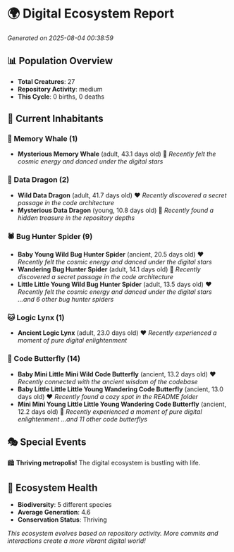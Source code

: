 # 🌍 Digital Ecosystem Report
*Generated on 2025-08-04 00:38:59*

## 📊 Population Overview
- **Total Creatures**: 27
- **Repository Activity**: medium
- **This Cycle**: 0 births, 0 deaths

## 👥 Current Inhabitants

### 🐋 Memory Whale (1)
- **Mysterious Memory Whale** (adult, 43.1 days old) 💛
  *Recently felt the cosmic energy and danced under the digital stars*

### 🐉 Data Dragon (2)
- **Wild Data Dragon** (adult, 41.7 days old) ❤️
  *Recently discovered a secret passage in the code architecture*
- **Mysterious Data Dragon** (young, 10.8 days old) 💚
  *Recently found a hidden treasure in the repository depths*

### 🕷️ Bug Hunter Spider (9)
- **Baby Young Wild Bug Hunter Spider** (ancient, 20.5 days old) ❤️
  *Recently felt the cosmic energy and danced under the digital stars*
- **Wandering Bug Hunter Spider** (adult, 14.1 days old) 💛
  *Recently discovered a secret passage in the code architecture*
- **Little Little Young Wild Bug Hunter Spider** (adult, 13.5 days old) ❤️
  *Recently felt the cosmic energy and danced under the digital stars*
  *...and 6 other bug hunter spiders*

### 🐱 Logic Lynx (1)
- **Ancient Logic Lynx** (adult, 23.0 days old) ❤️
  *Recently experienced a moment of pure digital enlightenment*

### 🦋 Code Butterfly (14)
- **Baby Mini Little Mini Wild Code Butterfly** (ancient, 13.2 days old) ❤️
  *Recently connected with the ancient wisdom of the codebase*
- **Baby Little Little Little Young Wandering Code Butterfly** (ancient, 13.0 days old) ❤️
  *Recently found a cozy spot in the README folder*
- **Mini Mini Young Little Little Young Wandering Code Butterfly** (ancient, 12.2 days old) 💛
  *Recently experienced a moment of pure digital enlightenment*
  *...and 11 other code butterflys*

## 🎭 Special Events

🏙️ **Thriving metropolis!** The digital ecosystem is bustling with life.

## 🔬 Ecosystem Health
- **Biodiversity**: 5 different species
- **Average Generation**: 4.6
- **Conservation Status**: Thriving

*This ecosystem evolves based on repository activity. More commits and interactions create a more vibrant digital world!*